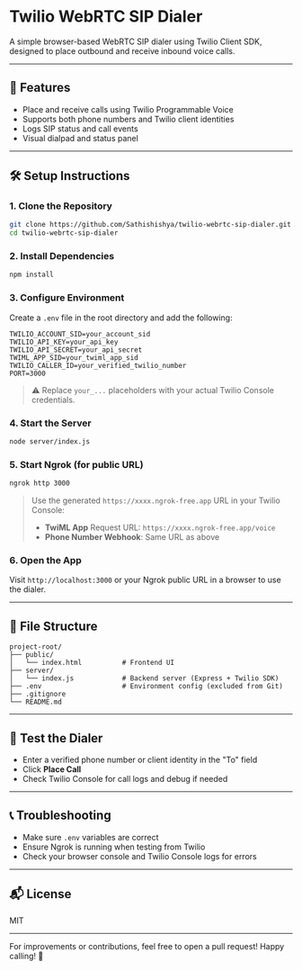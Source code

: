 # Twilio WebRTC SIP Dialer

A simple browser-based WebRTC SIP dialer using Twilio Client SDK, designed to place outbound and receive inbound voice calls.

---

## 🚀 Features

* Place and receive calls using Twilio Programmable Voice
* Supports both phone numbers and Twilio client identities
* Logs SIP status and call events
* Visual dialpad and status panel

---

## 🛠️ Setup Instructions

### 1. Clone the Repository

```bash
git clone https://github.com/Sathishishya/twilio-webrtc-sip-dialer.git
cd twilio-webrtc-sip-dialer
```

### 2. Install Dependencies

```bash
npm install
```

### 3. Configure Environment

Create a `.env` file in the root directory and add the following:

```env
TWILIO_ACCOUNT_SID=your_account_sid
TWILIO_API_KEY=your_api_key
TWILIO_API_SECRET=your_api_secret
TWIML_APP_SID=your_twiml_app_sid
TWILIO_CALLER_ID=your_verified_twilio_number
PORT=3000
```

> ⚠️ Replace `your_...` placeholders with your actual Twilio Console credentials.

### 4. Start the Server

```bash
node server/index.js
```

### 5. Start Ngrok (for public URL)

```bash
ngrok http 3000
```

> Use the generated `https://xxxx.ngrok-free.app` URL in your Twilio Console:
>
> * **TwiML App** Request URL: `https://xxxx.ngrok-free.app/voice`
> * **Phone Number Webhook**: Same URL as above

### 6. Open the App

Visit `http://localhost:3000` or your Ngrok public URL in a browser to use the dialer.

---

## 📄 File Structure

```
project-root/
├── public/
│   └── index.html          # Frontend UI
├── server/
│   └── index.js            # Backend server (Express + Twilio SDK)
├── .env                    # Environment config (excluded from Git)
├── .gitignore
└── README.md
```

---

## 🧪 Test the Dialer

* Enter a verified phone number or client identity in the "To" field
* Click **Place Call**
* Check Twilio Console for call logs and debug if needed

---

## 📞 Troubleshooting

* Make sure `.env` variables are correct
* Ensure Ngrok is running when testing from Twilio
* Check your browser console and Twilio Console logs for errors

---

## 📬 License

MIT

---

For improvements or contributions, feel free to open a pull request! Happy calling! 📱
